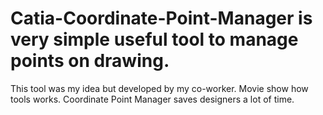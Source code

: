# Catia-Coordinate-Point-Manager is very simple useful tool to manage points on drawing. 
This tool was my idea but developed by my co-worker.
Movie show how tools works. Coordinate Point Manager saves designers a lot of time.
